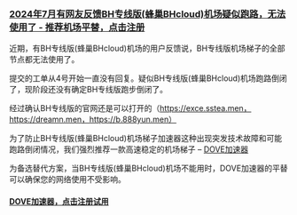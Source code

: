 ### [2024年7月有网友反馈BH专线版(蜂巢BHcloud)机场疑似跑路，无法使用了 - 推荐机场平替，点击注册](https://dove8.cc/a.php?asbcbO1PCgF)

近期，有BH专线版(蜂巢BHcloud)机场的用户反馈说，BH专线版机场梯子的全部节点都无法使用了。

提交的工单从4号开始一直没有回复。疑似BH专线版(蜂巢BHcloud)机场跑路倒闭了，现阶段还没有确定BH专线版跑步倒闭了。

经过确认BH专线版的官网还是可以打开的（https://exce.sstea.men，https://dreamn.men，https://b.888yun.men）


为了防止BH专线版(蜂巢BHcloud)机场梯子加速器这种出现突发技术故障和可能跑路倒闭情况，我们强烈推荐一款高速稳定的机场梯子 – [DOVE加速器](https://dove8.cc/a.php?asbcbO1PCgF)

为备选替代方案，当BH专线版(蜂巢BHcloud)机场不能用时，DOVE加速器的平替可以确保您的网络使用不受影响。

#### [DOVE加速器，点击注册试用](https://dove8.cc/a.php?asbcbO1PCgF)

